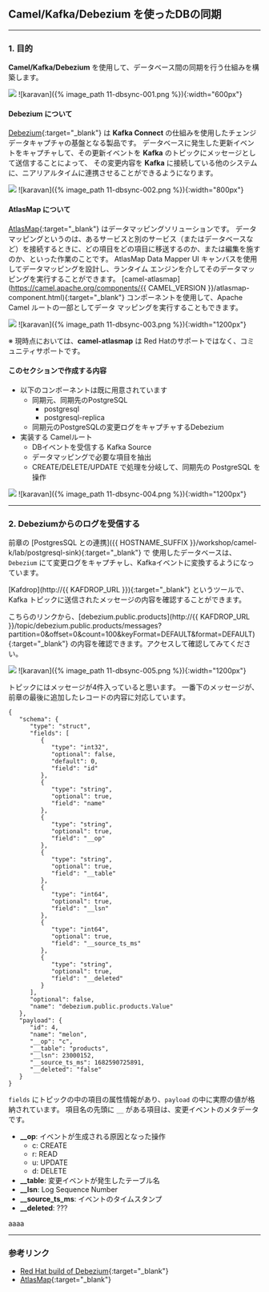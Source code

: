 ## Camel/Kafka/Debezium を使ったDBの同期
---

### 1. 目的

**Camel/Kafka/Debezium** を使用して、データベース間の同期を行う仕組みを構築します。

![](images/11-dbsync-001.png)
![karavan]({% image_path 11-dbsync-001.png %}){:width="600px"}

#### Debezium について

[Debezium](https://debezium.io/){:target="_blank"} は **Kafka Connect** の仕組みを使用したチェンジデータキャプチャの基盤となる製品です。
データベースに発生した更新イベントをキャプチャして、その更新イベントを **Kafka** のトピックにメッセージとして送信することによって、
その変更内容を **Kafka** に接続している他のシステムに、ニアリアルタイムに連携させることができるようになります。

![](images/11-dbsync-002.png)
![karavan]({% image_path 11-dbsync-002.png %}){:width="800px"}

#### AtlasMap について

[AtlasMap](https://debezium.io/){:target="_blank"} はデータマッピングソリューションです。
データマッピングというのは、あるサービスと別のサービス（またはデータベースなど）を接続するときに、どの項目をどの項目に移送するのか、または編集を施すのか、といった作業のことです。
AtlasMap Data Mapper UI キャンバスを使用してデータマッピングを設計し、ランタイム エンジンを介してそのデータマッピングを実行することができます。
[camel-atlasmap](https://camel.apache.org/components/{{ CAMEL_VERSION }}/atlasmap-component.html){:target="_blank"} コンポーネントを使用して、Apache Camel ルートの一部としてデータ マッピングを実行することもできます。

![](images/11-dbsync-003.png)
![karavan]({% image_path 11-dbsync-003.png %}){:width="1200px"}

※ 現時点においては、**camel-atlasmap** は Red Hatのサポートではなく、コミュニティサポートです。

#### このセクションで作成する内容

* 以下のコンポーネントは既に用意されています
  * 同期元、同期先のPostgreSQL
    * postgresql
    * postgresql-replica
  * 同期元のPostgreSQLの変更ログをキャプチャするDebezium
* 実装する Camelルート
  * DBイベントを受信する Kafka Source
  * データマッピングで必要な項目を抽出
  * CREATE/DELETE/UPDATE で処理を分岐して、同期先の PostgreSQL を操作


![](images/11-dbsync-004.png)
![karavan]({% image_path 11-dbsync-004.png %}){:width="1200px"}

---

### 2. Debeziumからのログを受信する

前章の [PostgresSQL との連携]({{ HOSTNAME_SUFFIX }}/workshop/camel-k/lab/postgresql-sink){:target="_blank"} で 使用したデータベースは、`Debezium` にて変更ログをキャプチャし、Kafkaイベントに変換するようになっています。

[Kafdrop](http://{{ KAFDROP_URL }}){:target="_blank"} というツールで、Kafka トピックに送信されたメッセージの内容を確認することができます。

こちらのリンクから、[debezium.public.products](http://{{ KAFDROP_URL }}/topic/debezium.public.products/messages?partition=0&offset=0&count=100&keyFormat=DEFAULT&format=DEFAULT){:target="_blank"} の内容を確認できます。アクセスして確認してみてください。

![](images/11-dbsync-005.png)
![karavan]({% image_path 11-dbsync-005.png %}){:width="1200px"}

トピックにはメッセージが4件入っていると思います。
一番下のメッセージが、前章の最後に追加したレコードの内容に対応しています。

~~~
{
   "schema": {
      "type": "struct",
      "fields": [
         {
            "type": "int32",
            "optional": false,
            "default": 0,
            "field": "id"
         },
         {
            "type": "string",
            "optional": true,
            "field": "name"
         },
         {
            "type": "string",
            "optional": true,
            "field": "__op"
         },
         {
            "type": "string",
            "optional": true,
            "field": "__table"
         },
         {
            "type": "int64",
            "optional": true,
            "field": "__lsn"
         },
         {
            "type": "int64",
            "optional": true,
            "field": "__source_ts_ms"
         },
         {
            "type": "string",
            "optional": true,
            "field": "__deleted"
         }
      ],
      "optional": false,
      "name": "debezium.public.products.Value"
   },
   "payload": {
      "id": 4,
      "name": "melon",
      "__op": "c",
      "__table": "products",
      "__lsn": 23000152,
      "__source_ts_ms": 1682590725891,
      "__deleted": "false"
   }
}
~~~

`fields` にトピックの中の項目の属性情報があり、`payload` の中に実際の値が格納されています。
項目名の先頭に `__` がある項目は、変更イベントのメタデータです。

* **__op**: イベントが生成される原因となった操作
  * c: CREATE
  * r: READ
  * u: UPDATE
  * d: DELETE
* **__table**: 変更イベントが発生したテーブル名
* **__lsn**: Log Sequence Number
* **__source_ts_ms**: イベントのタイムスタンプ
* **__deleted**: ???

aaaa

---

### 参考リンク

* [Red Hat build of Debezium](https://access.redhat.com/documentation/en-us/red_hat_build_of_debezium){:target="_blank"}
* [AtlasMap](https://www.atlasmap.io/){:target="_blank"}